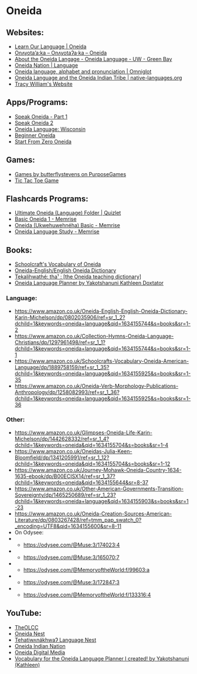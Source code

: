 # Oneida

## Websites:

* [Learn Our Language | Oneida](https://oneidalanguage.ca/learn-our-language/)
* [Onʌyota’a:ka – Onʌyotaʔa·ka – Oneida](http://www.languagegeek.com/rotinonhsonni/oneida.html)
* [About the Oneida Langage - Oneida Language - UW - Green Bay](https://www.uwgb.edu/oneida/about-the-oneida-langage/)
* [Oneida Nation | Language](https://oneida-nsn.gov/our-ways/language/)
* [Oneida language, alphabet and pronunciation | Omniglot](https://www.omniglot.com/writing/oneida.htm)
* [Oneida Language and the Oneida Indian Tribe | native-languages.org](http://www.native-languages.org/oneida.htm)
* [Tracy William's Website](http://www.u.arizona.edu/~tmw/)

## Apps/Programs:

* [Speak Oneida - Part 1](https://play.google.com/store/apps/details?id=com.languagepal.androidoneidawisconsin&hl=en&gl=US)
* [Speak Oneida 2](https://play.google.com/store/apps/details?id=com.languagepal.oneida2android)
* [Oneida Language: Wisconsin](https://play.google.com/store/apps/details?id=com.oneidanation.languageapp)
* [Beginner Oneida](https://play.google.com/store/apps/details?id=com.shex.beginneroneida)
* [Start From Zero Oneida](https://play.google.com/store/apps/details?id=com.shex.startfromzero_oneida)

## Games:

* [Games by butterflystevens on PurposeGames](https://www.purposegames.com/profile/29482/games)
* [Tic Tac Toe Game](https://oneida-nsn.gov/wp-content/uploads/2016/02/Tic-tac-toe.pdf?_x_tr_sl=fr&_x_tr_tl=en&_x_tr_hl=en-GB&_x_tr_pto=op)

## Flashcards Programs:

* [Ultimate Oneida (Language) Folder | Quizlet](https://quizlet.com/wiredragon/folders/ultimate-oneida-language/sets)
* [Basic Oneida 1 - Memrise](https://app.memrise.com/course/1844061/basic-oneida-1/)
* [Oneida (Ukwehuwehnéha) Basic - Memrise](https://app.memrise.com/course/5698147/oneida-ukwehuwehneha-basic/)
* [Oneida Language Study - Memrise](https://app.memrise.com/course/5772626/oneida-language-study/)

## Books:

* [Schoolcraft's Vocabulary of Oneida](https://books.google.ie/books?id=RJdkAAAAMAAJ&dq=schoolcrafts+vocabulary+of+oneida&hl=en&sa=X&redir_esc=y)
* [Oneida-English/English Oneida Dictionary](https://books.google.ie/books/about/Oneida_English_English_Oneida_Dictionary.html?id=jVdI9AUa6CsC&redir_esc=y)
* [Tekalihwathé: tha¹ : [the Oneida teaching dictionary]](https://www.worldcat.org/title/tekalihwathe-tha-the-oneida-teaching-dictionary/oclc/264950552&referer=brief_results)
* [Oneida Language Planner by Yakotshanuni Kathleen Doxtator](https://www.amazon.ca/dp/B09P96D9LS)

### Language:
- https://www.amazon.co.uk/Oneida-English-English-Oneida-Dictionary-Karin-Michelson/dp/0802035906/ref=sr_1_2?dchild=1&keywords=oneida+language&qid=1634155744&s=books&sr=1-2
- https://www.amazon.co.uk/Collection-Hymns-Oneida-Language-Christians/dp/1297961498/ref=sr_1_1?dchild=1&keywords=oneida+language&qid=1634155744&s=books&sr=1-1
- https://www.amazon.co.uk/Schoolcrafts-Vocabulary-Oneida-American-Language/dp/1889758159/ref=sr_1_35?dchild=1&keywords=oneida+language&qid=1634155925&s=books&sr=1-35
- https://www.amazon.co.uk/Oneida-Verb-Morphology-Publications-Anthropology/dp/1258082993/ref=sr_1_36?dchild=1&keywords=oneida+language&qid=1634155925&s=books&sr=1-36

### Other:
- https://www.amazon.co.uk/Glimpses-Oneida-Life-Karin-Michelson/dp/1442628332/ref=sr_1_4?dchild=1&keywords=oneida&qid=1634155704&s=books&sr=1-4
- https://www.amazon.co.uk/Oneidas-Julia-Keen-Bloomfield/dp/1341205991/ref=sr_1_12?dchild=1&keywords=oneida&qid=1634155704&s=books&sr=1-12
- https://www.amazon.co.uk/Journey-Mohawk-Oneida-Country-1634-1635-ebook/dp/B00ECISX14/ref=sr_1_37?dchild=1&keywords=oneida&qid=1634155644&sr=8-37
- https://www.amazon.co.uk/Other-American-Governments-Transition-Sovereignty/dp/1465250689/ref=sr_1_23?dchild=1&keywords=oneida+language&qid=1634155903&s=books&sr=1-23
- https://www.amazon.co.uk/Oneida-Creation-Sources-American-Literature/dp/0803267428/ref=tmm_pap_swatch_0?_encoding=UTF8&qid=1634155600&sr=8-11
- On Odysee:
- - https://odysee.com/@Muse:3/174023:4
- - https://odysee.com/@Muse:3/165070:7
- - https://odysee.com/@MemoryoftheWorld:f/99603:a
- - https://odysee.com/@Muse:3/172847:3
- - https://odysee.com/@MemoryoftheWorld:f/133316:4

## YouTube:

* [TheOLCC](https://www.youtube.com/user/TheOLCC)
* [Oneida Nest](https://www.youtube.com/channel/UCflkM4G6VWHjdRWyga8bsVg)
* [TehatiwʌnákhwaɁ Language Nest](https://www.youtube.com/channel/UCBnIwKX8opexGVn0B4Zm9Vw)
* [Oneida Indian Nation](https://www.youtube.com/c/TheOneidaIndianNationNY)
* [Oneida Digital Media](https://www.youtube.com/user/OneidaProductions)
* [Vocabulary for the Oneida Language Planner I created! by Yakotshanuni (Kathleen)](https://www.youtube.com/watch?v=H55k_Ckp3qc)
